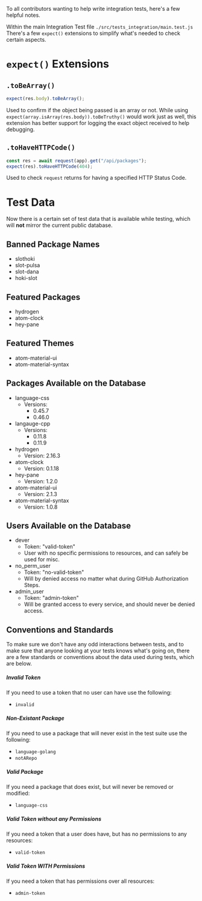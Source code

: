 To all contributors wanting to help write integration tests, here's a few helpful notes.

Within the main Integration Test file `./src/tests_integration/main.test.js` There's a few `expect()` extensions to simplify what's needed to check certain aspects.

# `expect()` Extensions

## `.toBeArray()`

```javascript
expect(res.body).toBeArray();
```

Used to confirm if the object being passed is an array or not. While using `expect(array.isArray(res.body)).toBeTruthy()` would work just as well, this extension has better support for logging the exact object received to help debugging.

## `.toHaveHTTPCode()`

```javascript
const res = await request(app).get("/api/packages");
expect(res).toHaveHTTPCode(404);
```

Used to check `request` returns for having a specified HTTP Status Code.

# Test Data

Now there is a certain set of test data that is available while testing, which will **not** mirror the current public database.

## Banned Package Names

- slothoki
- slot-pulsa
- slot-dana
- hoki-slot

## Featured Packages

- hydrogen
- atom-clock
- hey-pane

## Featured Themes

- atom-material-ui
- atom-material-syntax

## Packages Available on the Database

- language-css
  * Versions:
    - 0.45.7
    - 0.46.0
- langauge-cpp
  * Versions:
    - 0.11.8
    - 0.11.9
- hydrogen
  * Version: 2.16.3
- atom-clock
  * Version: 0.1.18
- hey-pane
  * Version: 1.2.0
- atom-material-ui
  * Version: 2.1.3
- atom-material-syntax
  * Version: 1.0.8

## Users Available on the Database

- dever
  * Token: "valid-token"
  * User with no specific permissions to resources, and can safely be used for misc.
- no_perm_user
  * Token: "no-valid-token"
  * Will by denied access no matter what during GitHub Authorization Steps.
- admin_user
  * Token: "admin-token"
  * Will be granted access to every service, and should never be denied access.

## Conventions and Standards

To make sure we don't have any odd interactions between tests, and to make sure that anyone looking at your tests knows what's going on, there are a few standards or conventions about the data used during tests, which are below.

##### Invalid Token

If you need to use a token that no user can have use the following:

* `invalid`

##### Non-Existant Package

If you need to use a package that will never exist in the test suite use the following:

* `language-golang`
* `notARepo`

##### Valid Package

If you need a package that does exist, but will never be removed or modified:

* `language-css`

##### Valid Token without any Permissions

If you need a token that a user does have, but has no permissions to any resources:

* `valid-token`

##### Valid Token WITH Permissions

If you need a token that has permissions over all resources:

* `admin-token`
